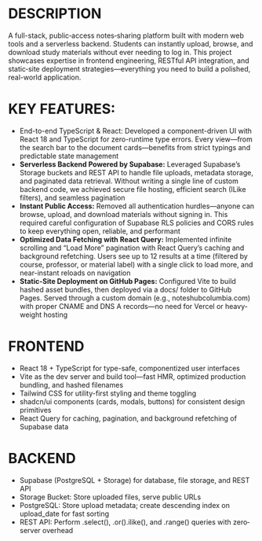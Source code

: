 <h1>DESCRIPTION</h1>

A full-stack, public‐access notes‐sharing platform built with modern web tools and a serverless backend. Students can instantly upload, browse, and download study materials without ever needing to log in. This project showcases expertise in frontend engineering, RESTful API integration, and static‐site deployment strategies—everything you need to build a polished, real-world application.

<h1>KEY FEATURES:</h1>
<ul> 
  <li><strong></strong>End-to-end TypeScript & React:</strong> Developed a component-driven UI with React 18 and TypeScript for zero-runtime type errors. Every view—from the search bar to the document cards—benefits from strict typings and predictable state management</li>

  <li><strong>Serverless Backend Powered by Supabase:</strong> Leveraged Supabase’s Storage buckets and REST API to handle file uploads, metadata storage, and paginated data retrieval. Without writing a single line of custom backend code, we achieved secure file hosting, efficient search (ILike filters), and seamless pagination</li>

  <li><strong>Instant Public Access:</strong> Removed all authentication hurdles—anyone can browse, upload, and download materials without signing in. This required careful configuration of Supabase RLS policies and CORS rules to keep everything open, reliable, and performant</li>

  <li><strong>Optimized Data Fetching with React Query:</strong> Implemented infinite scrolling and “Load More” pagination with React Query’s caching and background refetching. Users see up to 12 results at a time (filtered by course, professor, or material label) with a single click to load more, and near-instant reloads on navigation</li>

  <li><strong>Static-Site Deployment on GitHub Pages:</strong> Configured Vite to build hashed asset bundles, then deployed via a docs/ folder to GitHub Pages. Served through a custom domain (e.g., noteshubcolumbia.com) with proper CNAME and DNS A records—no need for Vercel or heavy-weight hosting</li>
</ul>

<h1>FRONTEND</h1>
<ul>
  <li>React 18 + TypeScript for type-safe, componentized user interfaces</li>
  <li>Vite as the dev server and build tool—fast HMR, optimized production bundling, and hashed filenames</li>
  <li>Tailwind CSS for utility-first styling and theme toggling</li>
  <li>shadcn/ui components (cards, modals, buttons) for consistent design primitives</li>
  <li>React Query for caching, pagination, and background refetching of Supabase data</li>
</ul>

<h1>BACKEND</h1>
<ul>
  <li>Supabase (PostgreSQL + Storage) for database, file storage, and REST API</li>
  <li>Storage Bucket: Store uploaded files, serve public URLs</li>
  <li>PostgreSQL: Store upload metadata; create descending index on upload_date for fast sorting</li>
  <li>REST API: Perform .select(), .or().ilike(), and .range() queries with zero‐server overhead</li>
</ul>

